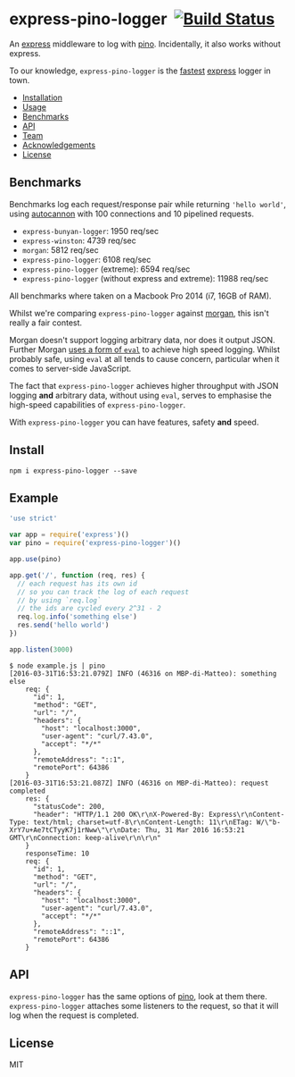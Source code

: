 # express-pino-logger&nbsp;&nbsp;[![Build Status](https://travis-ci.org/mcollina/express-pino-logger.svg)](https://travis-ci.org/mcollina/express-pino-logger)

An [express](http://npm.im/express) middleware to log with
[pino](https://github.com/mcollina/pino). Incidentally, it also works
without express.

To our knowledge, `express-pino-logger` is the [fastest](#benchmarks) [express](http://npm.im/express) logger in town.

* [Installation](#install)
* [Usage](#usage)
* [Benchmarks](#benchmarks)
* [API](#api)
* [Team](#team)
* [Acknowledgements](#acknowledgements)
* [License](#license)

## Benchmarks

Benchmarks log each request/response pair while returning
`'hello world'`, using
[autocannon](https://github.com/mcollina/autocannon) with 100
connections and 10 pipelined requests.

* `express-bunyan-logger`: 1950 req/sec
* `express-winston`: 4739 req/sec
* `morgan`: 5812 req/sec
* `express-pino-logger`: 6108 req/sec
* `express-pino-logger` (extreme): 6594 req/sec
* `express-pino-logger` (without express and extreme): 11988 req/sec

All benchmarks where taken on a Macbook Pro 2014 (i7, 16GB of RAM).

Whilst we're comparing `express-pino-logger` against [morgan](http://npm.im/morgan), this isn't really a fair contest. 

Morgan doesn't support logging arbitrary data, nor does it output JSON. Further Morgan [uses a form of `eval`](https://github.com/expressjs/morgan/blob/5da5ff1f5446e3f3ff29d29a2d6582712612bf89/index.js#L383) to achieve high speed logging. Whilst probably safe, using `eval` at all tends to cause concern, particular when it comes to server-side JavaScript.

The fact that `express-pino-logger` achieves higher throughput with JSON logging **and** arbitrary data, without using `eval`, serves to emphasise the high-speed capabilities of `express-pino-logger`. 

With `express-pino-logger` you can have features, safety **and** speed. 

## Install

```
npm i express-pino-logger --save
```

## Example

```js
'use strict'

var app = require('express')()
var pino = require('express-pino-logger')()

app.use(pino)

app.get('/', function (req, res) {
  // each request has its own id
  // so you can track the log of each request
  // by using `req.log`
  // the ids are cycled every 2^31 - 2
  req.log.info('something else')
  res.send('hello world')
})

app.listen(3000)
```

```
$ node example.js | pino
[2016-03-31T16:53:21.079Z] INFO (46316 on MBP-di-Matteo): something else
    req: {
      "id": 1,
      "method": "GET",
      "url": "/",
      "headers": {
        "host": "localhost:3000",
        "user-agent": "curl/7.43.0",
        "accept": "*/*"
      },
      "remoteAddress": "::1",
      "remotePort": 64386
    }
[2016-03-31T16:53:21.087Z] INFO (46316 on MBP-di-Matteo): request completed
    res: {
      "statusCode": 200,
      "header": "HTTP/1.1 200 OK\r\nX-Powered-By: Express\r\nContent-Type: text/html; charset=utf-8\r\nContent-Length: 11\r\nETag: W/\"b-XrY7u+Ae7tCTyyK7j1rNww\"\r\nDate: Thu, 31 Mar 2016 16:53:21 GMT\r\nConnection: keep-alive\r\n\r\n"
    }
    responseTime: 10
    req: {
      "id": 1,
      "method": "GET",
      "url": "/",
      "headers": {
        "host": "localhost:3000",
        "user-agent": "curl/7.43.0",
        "accept": "*/*"
      },
      "remoteAddress": "::1",
      "remotePort": 64386
    }
```

## API

`express-pino-logger` has the same options of
[pino](http://npm.im/pino), look at them there.
`express-pino-logger` attaches some listeners to the request, so that
it will log when the request is completed.

## License

MIT
